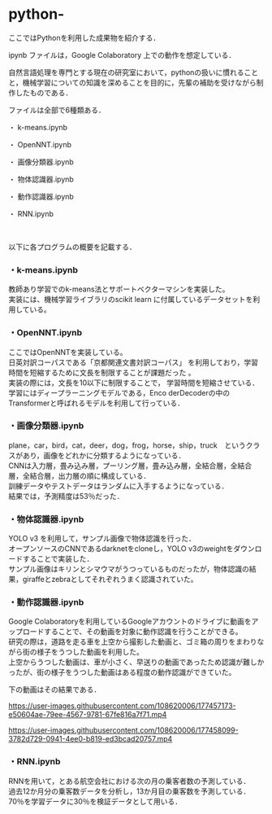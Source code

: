 # python-
ここではPythonを利用した成果物を紹介する．

ipynb ファイルは，Google Colaboratory 上での動作を想定している．

自然言語処理を専門とする現在の研究室において，pythonの扱いに慣れることと，機械学習についての知識を深めることを目的に，先輩の補助を受けながら制作したものである．

ファイルは全部で6種類ある．

・
k-means.ipynb

・
OpenNNT.ipynb

・
画像分類器.ipynb

・
物体認識器.ipynb

・
動作認識器.ipynb

・
RNN.ipynb

<br>

以下に各プログラムの概要を記載する．


### ・k-means.ipynb

教師あり学習でのk-means法とサポートベクターマシンを実装した。<br>実装には、機械学習ライブラリのscikit learn に付属しているデータセットを利用している。


### ・OpenNNT.ipynb

ここではOpenNNTを実装している。
<br>日英対訳コーパスである「京都関連文書対訳コーパス」
を利用しており，学習時間を短縮するために文長を制限することが課題だった 。
<br>実装の際には，文長を10以下に制限することで， 学習時間を短縮させている．<br>学習にはディープラーニングモデルである，Enco derDecoderの中のTransformerと呼ばれるモデルを利用して行っている． 

### ・画像分類器.ipynb

plane，car，bird，cat，deer，dog，frog，horse，ship，truck　というクラスがあり，画像をどれかに分類するようになっている．<br>CNNは入力層，畳み込み層，プーリング層，畳み込み層，全結合層，全結合層，全結合層，出力層の順に構成している．<br>訓練データやテストデータはランダムに入手するようになっている．<br>結果では，予測精度は53％だった．


### ・物体認識器.ipynb

YOLO v3 を利用して，サンプル画像で物体認識を行った．<br>オープンソースのCNNであるdarknetをcloneし，YOLO v3のweightをダウンロードすることで実装した．<br>サンプル画像はキリンとシマウマがうつっているものだったが，物体認識の結果，giraffeとzebraとしてそれぞれうまく認識されていた。

### ・動作認識器.ipynb

Google Colaboratoryを利用しているGoogleアカウントのドライブに動画をアップロードすることで、その動画を対象に動作認識を行うことができる。<br>研究の際は，道路を走る車を上空から撮影した動画と、ゴミ箱の周りをまわりながら街の様子をうつした動画を利用した。<br>上空からうつした動画は、車が小さく、早送りの動画であったため認識が難しかったが、街の様子をうつした動画はある程度の動作認識ができていた。

下の動画はその結果である．



https://user-images.githubusercontent.com/108620006/177457173-e50604ae-79ee-4567-9781-67fe816a7f71.mp4



https://user-images.githubusercontent.com/108620006/177458099-3782d729-0941-4ee0-b819-ed3bcad20757.mp4





### ・RNN.ipynb

RNNを用いて，とある航空会社における次の月の乗客者数の予測している．<br>過去12か月分の乗客数データを分析し，13か月目の乗客数を予測している．<br>70％を学習データに30％を検証データとして用いる．




